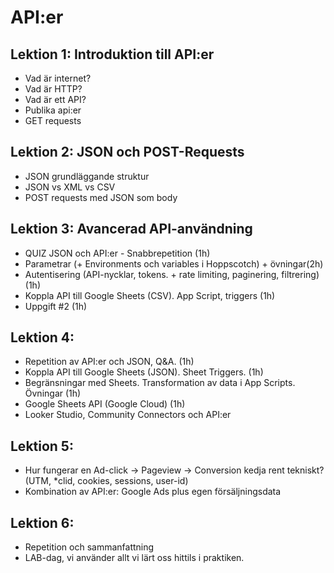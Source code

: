 # API:er

## Lektion 1: Introduktion till API:er
* Vad är internet?
* Vad är HTTP?
* Vad är ett API?
* Publika api:er
* GET requests

## Lektion 2: JSON och POST-Requests
* JSON grundläggande struktur
* JSON vs XML vs CSV
* POST requests med JSON som body

## Lektion 3: Avancerad API-användning
* QUIZ JSON och API:er - Snabbrepetition (1h)
* Parametrar (+ Environments och variables i Hoppscotch) + övningar(2h)
* Autentisering (API-nycklar, tokens. + rate limiting, paginering, filtrering) (1h)
* Koppla API till Google Sheets (CSV). App Script, triggers (1h)
* Uppgift #2 (1h)

## Lektion 4:
* Repetition av API:er och JSON, Q&A. (1h)
* Koppla API till Google Sheets (JSON). Sheet Triggers. (1h)
* Begränsningar med Sheets. Transformation av data i App Scripts. Övningar (1h)
* Google Sheets API (Google Cloud) (1h)
* Looker Studio, Community Connectors och API:er

## Lektion 5:
* Hur fungerar en Ad-click -> Pageview -> Conversion kedja rent tekniskt? (UTM, *clid, cookies, sessions, user-id)
* Kombination av API:er: Google Ads plus egen försäljningsdata

## Lektion 6:
* Repetition och sammanfattning
* LAB-dag, vi använder allt vi lärt oss hittils i praktiken.